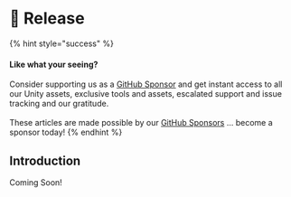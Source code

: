 # 📆 Release

{% hint style="success" %}
#### Like what your seeing?

Consider supporting us as a [GitHub Sponsor](../where-to-buy/become-a-sponsor.md) and get instant access to all our Unity assets, exclusive tools and assets, escalated support and issue tracking and our gratitude.\
\
These articles are made possible by our [GitHub Sponsors](https://github.com/sponsors/heathen-engineering) ... become a sponsor today!
{% endhint %}

## Introduction

Coming Soon!
